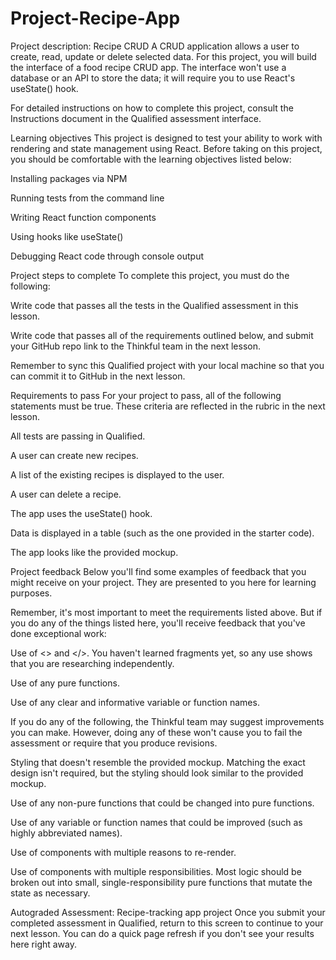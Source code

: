 # Project-Recipe-App
Project description: Recipe CRUD
A CRUD application allows a user to create, read, update or delete selected data. For this project, you will build the interface of a food recipe CRUD app. The interface won't use a database or an API to store the data; it will require you to use React's useState() hook.

For detailed instructions on how to complete this project, consult the Instructions document in the Qualified assessment interface.

Learning objectives
This project is designed to test your ability to work with rendering and state management using React. Before taking on this project, you should be comfortable with the learning objectives listed below:

Installing packages via NPM

Running tests from the command line

Writing React function components

Using hooks like useState()

Debugging React code through console output

Project steps to complete
To complete this project, you must do the following:

Write code that passes all the tests in the Qualified assessment in this lesson.

Write code that passes all of the requirements outlined below, and submit your GitHub repo link to the Thinkful team in the next lesson.

Remember to sync this Qualified project with your local machine so that you can commit it to GitHub in the next lesson.

Requirements to pass
For your project to pass, all of the following statements must be true. These criteria are reflected in the rubric in the next lesson.

All tests are passing in Qualified.

A user can create new recipes.

A list of the existing recipes is displayed to the user.

A user can delete a recipe.

The app uses the useState() hook.

Data is displayed in a table (such as the one provided in the starter code).

The app looks like the provided mockup.

Project feedback
Below you'll find some examples of feedback that you might receive on your project. They are presented to you here for learning purposes.

Remember, it's most important to meet the requirements listed above. But if you do any of the things listed here, you'll receive feedback that you've done exceptional work:

Use of <> and </>. You haven't learned fragments yet, so any use shows that you are researching independently.

Use of any pure functions.

Use of any clear and informative variable or function names.

If you do any of the following, the Thinkful team may suggest improvements you can make. However, doing any of these won't cause you to fail the assessment or require that you produce revisions.

Styling that doesn't resemble the provided mockup. Matching the exact design isn't required, but the styling should look similar to the provided mockup.

Use of any non-pure functions that could be changed into pure functions.

Use of any variable or function names that could be improved (such as highly abbreviated names).

Use of components with multiple reasons to re-render.

Use of components with multiple responsibilities. Most logic should be broken out into small, single-responsibility pure functions that mutate the state as necessary.

Autograded
Assessment: Recipe-tracking app project
Once you submit your completed assessment in Qualified, return to this screen to continue to your next lesson. You can do a quick page refresh if you don't see your results here right away.
